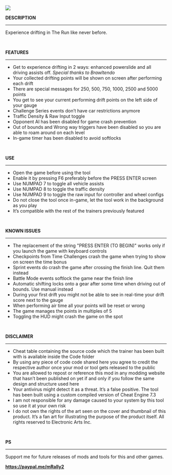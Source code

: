 <img src="https://public-files.gumroad.com/z3ks6kc82sfn3nh21n4o9li1o45b">
<div class="rich-text">
   <p><strong>DESCRIPTION</strong></p>
   <hr>
   <p>Experience drifting in The Run like never before. </p>
   <p><br></p>
   <p><strong>FEATURES</strong></p>
   <hr>
   <ul>
      <li>Get to experience drifting in 2 ways: enhanced powerslide and all driving assists off. <em>Special thanks to Brawltendo</em></li>
      <li>Your collected drifting points will be shown on screen after performing each drift</li>
      <li>There are special messages for 250, 500, 750, 1000, 2500 and 5000 points</li>
      <li>You get to see your current performing drift points on the left side of your gauge</li>
      <li>Challenge Series events don’t have car restrictions anymore</li>
      <li>Traffic Density &amp; Raw Input toggle</li>
      <li>Opponent AI has been disabled for game crash prevention</li>
      <li>Out of bounds and Wrong way triggers have been disabled so you are able to roam around on each level</li>
      <li>In-game timer has been disabled to avoid softlocks<br></li>
   </ul>
   <p><br></p>
   <p><strong>USE</strong></p>
   <hr>
   <ul>
      <li>Open the game before using the tool</li>
      <li>Enable it by pressing F6 preferably before the PRESS ENTER screen</li>
      <li>Use NUMPAD 7 to toggle all vehicle assists</li>
      <li>Use NUMPAD 8 to toggle the traffic density</li>
      <li>Use NUMPAD 9 to toggle the raw input for controller and wheel configs</li>
      <li>Do not close the tool once in-game, let the tool work in the background as you play</li>
      <li>It’s compatible with the rest of the trainers previously featured<br></li>
   </ul>
   <p><br></p>
   <p><strong>KNOWN ISSUES</strong></p>
   <hr>
   <ul>
      <li>The replacement of the string "PRESS ENTER (TO BEGIN)" works only if you launch the game with keyboard controls</li>
      <li>Checkpoints from Time Challenges crash the game when trying to show on screen the time bonus</li>
      <li>Sprint events do crash the game after crossing the finish line. Quit them instead</li>
      <li>Battle Mode events softlock the game near the finish line</li>
      <li>Automatic shifting locks onto a gear after some time when driving out of bounds. Use manual instead</li>
      <li>During your first drift you might not be able to see in real-time your drift score next to the gauge</li>
      <li>When performing air time all your points will be reset or wrong</li>
      <li>The game manages the points in multiples of 5<br></li>
      <li>Toggling the HUD might crash the game on the spot</li>
   </ul>
   <p><br></p>
   <p><strong>DISCLAIMER</strong></p>
   <hr>
   <ul>
      <li>Cheat table containing the source code which the trainer has been built with is available inside the Code folder</li>
      <li>By using any piece of code code shared here you agree to credit the respective author once your mod or tool gets released to the public</li>
      <li>You are allowed to repost or reference this mod in any modding website that hasn’t been published on yet if and only if you follow the same design and structure used here</li>
      <li>Your antivirus might detect it as a threat. It’s a false positive. The tool has been built using a custom compiled version of Cheat Engine 7.3</li>
      <li>I am not responsible for any damage caused to your system by this tool so use it at your own risk</li>
      <li>I do not own the rights of the art seen on the cover and thumbnail of this product. It’s a fan art for illustrating the purpose of the product itself. All rights reserved to Electronic Arts Inc.<br></li>
   </ul>
   <p><br></p>
   <p><strong>PS</strong></p>
   <hr>
   <p>Support me for future releases of mods and tools for this and other games.</p>
   <p><a target="_blank" rel="noopener noreferrer nofollow" href="https://paypal.me/mRally2"><strong>https://paypal.me/mRally2</strong></a></p>
</div>
